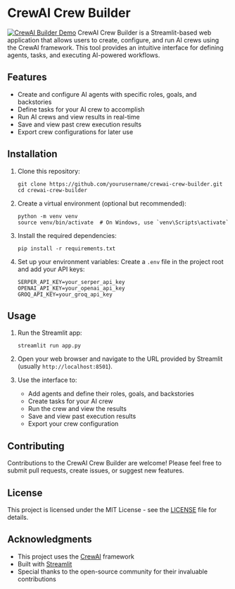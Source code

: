 # CrewAI Crew Builder
[![CrewAI Builder Demo](https://img.youtube.com/vi/esawlDqXCls/0.jpg)](https://youtu.be/esawlDqXCls)
CrewAI Crew Builder is a Streamlit-based web application that allows users to create, configure, and run AI crews using the CrewAI framework. This tool provides an intuitive interface for defining agents, tasks, and executing AI-powered workflows.

## Features

- Create and configure AI agents with specific roles, goals, and backstories
- Define tasks for your AI crew to accomplish
- Run AI crews and view results in real-time
- Save and view past crew execution results
- Export crew configurations for later use

## Installation

1. Clone this repository:
   ```
   git clone https://github.com/yourusername/crewai-crew-builder.git
   cd crewai-crew-builder
   ```

2. Create a virtual environment (optional but recommended):
   ```
   python -m venv venv
   source venv/bin/activate  # On Windows, use `venv\Scripts\activate`
   ```

3. Install the required dependencies:
   ```
   pip install -r requirements.txt
   ```

4. Set up your environment variables:
   Create a `.env` file in the project root and add your API keys:
   ```
   SERPER_API_KEY=your_serper_api_key
   OPENAI_API_KEY=your_openai_api_key
   GROQ_API_KEY=your_groq_api_key
   ```

## Usage

1. Run the Streamlit app:
   ```
   streamlit run app.py
   ```

2. Open your web browser and navigate to the URL provided by Streamlit (usually `http://localhost:8501`).

3. Use the interface to:
   - Add agents and define their roles, goals, and backstories
   - Create tasks for your AI crew
   - Run the crew and view the results
   - Save and view past execution results
   - Export your crew configuration

## Contributing

Contributions to the CrewAI Crew Builder are welcome! Please feel free to submit pull requests, create issues, or suggest new features.

## License

This project is licensed under the MIT License - see the [LICENSE](LICENSE) file for details.

## Acknowledgments

- This project uses the [CrewAI](https://github.com/joaomdmoura/crewAI) framework
- Built with [Streamlit](https://streamlit.io/)
- Special thanks to the open-source community for their invaluable contributions

